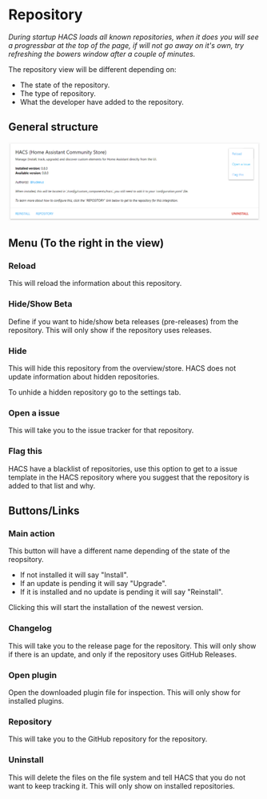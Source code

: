 # Repository

_During startup HACS loads all known repositories, when it does you will see a progressbar at the top of the page, if will not go away on it's own, try refreshing the bowers window after a couple of minutes._

The repository view will be different depending on:

- The state of the repository.
- The type of repository.
- What the developer have added to the repository.

## General structure

![hacs](../images/hacs.png)


## Menu (To the right in the view)

### Reload

This will reload the information about this repository.

### Hide/Show Beta

Define if you want to hide/show beta releases (pre-releases) from the repository.
This will only show if the repository uses releases.

### Hide

This will hide this repository from the overview/store.
HACS does not update information about hidden repositories.

To unhide a hidden repository go to the settings tab.

### Open a issue

This will take you to the issue tracker for that repository.

### Flag this

HACS have a blacklist of repositories, use this option to get to a issue template in the HACS repository where you suggest that the repository is added to that list and why.

## Buttons/Links

### Main action

This button will have a different name depending of the state of the reopsitory.

- If not installed it will say "Install".
- If an update is pending it will say "Upgrade".
- If it is installed and no update is pending it will say "Reinstall".

Clicking this will start the installation of the newest version.

### Changelog

This will take you to the release page for the repository.
This will only show if there is an update, and only if the repository uses GitHub Releases.

### Open plugin

Open the downloaded plugin file for inspection.
This will only show for installed plugins.

### Repository

This will take you to the GitHub repository for the repository.

### Uninstall

This will delete the files on the file system and tell HACS that you do not want to keep tracking it.
This will only show on installed repositories.

<!-- Disable sidebar -->
<script>
let sidebar = document.getElementsByClassName("col-md-3")[0];
sidebar.parentNode.removeChild(sidebar);
</script>
<!-- Disable sidebar -->